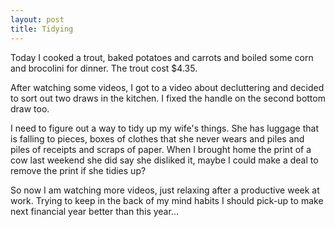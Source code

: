 ```yaml
---
layout: post
title: Tidying
---
```


Today I cooked a trout, baked potatoes and carrots and boiled some corn and brocolini for dinner. The trout cost $4.35.

After watching some videos, I got to a video about decluttering and decided to sort out two draws in the kitchen. I fixed the handle on the second bottom draw too.

I need to figure out a way to tidy up my wife's things. She has luggage that is falling to pieces, boxes of clothes that she never wears and piles and piles of receipts and scraps of paper. When I brought home the print of a cow last weekend she did say she disliked it, maybe I could make a deal to remove the print if she tidies up? 

So now I am watching more videos, just relaxing after a productive week at work. Trying to keep in the back of my mind habits I should pick-up to make next financial year better than this year...
